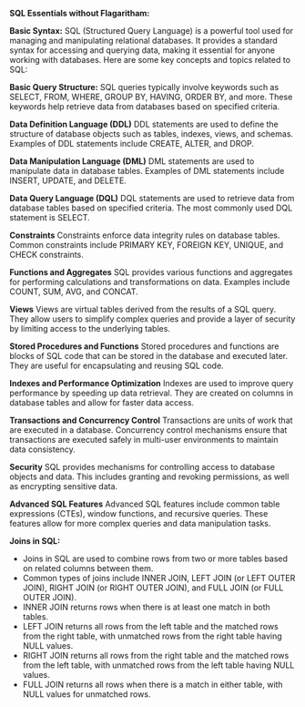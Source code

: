 **SQL Essentials without Flagaritham:**

**Basic Syntax:**
SQL (Structured Query Language) is a powerful tool used for managing and manipulating relational databases. It provides a standard syntax for accessing and querying data, making it essential for anyone working with databases. Here are some key concepts and topics related to SQL:

**Basic Query Structure:**
SQL queries typically involve keywords such as SELECT, FROM, WHERE, GROUP BY, HAVING, ORDER BY, and more. These keywords help retrieve data from databases based on specified criteria.

**Data Definition Language (DDL)**
DDL statements are used to define the structure of database objects such as tables, indexes, views, and schemas. Examples of DDL statements include CREATE, ALTER, and DROP.

**Data Manipulation Language (DML)**
DML statements are used to manipulate data in database tables. Examples of DML statements include INSERT, UPDATE, and DELETE.

**Data Query Language (DQL)**
DQL statements are used to retrieve data from database tables based on specified criteria. The most commonly used DQL statement is SELECT.

**Constraints**
Constraints enforce data integrity rules on database tables. Common constraints include PRIMARY KEY, FOREIGN KEY, UNIQUE, and CHECK constraints.

**Functions and Aggregates**
SQL provides various functions and aggregates for performing calculations and transformations on data. Examples include COUNT, SUM, AVG, and CONCAT.

**Views**
Views are virtual tables derived from the results of a SQL query. They allow users to simplify complex queries and provide a layer of security by limiting access to the underlying tables.

**Stored Procedures and Functions**
Stored procedures and functions are blocks of SQL code that can be stored in the database and executed later. They are useful for encapsulating and reusing SQL code.

**Indexes and Performance Optimization**
Indexes are used to improve query performance by speeding up data retrieval. They are created on columns in database tables and allow for faster data access.

**Transactions and Concurrency Control**
Transactions are units of work that are executed in a database. Concurrency control mechanisms ensure that transactions are executed safely in multi-user environments to maintain data consistency.

**Security**
SQL provides mechanisms for controlling access to database objects and data. This includes granting and revoking permissions, as well as encrypting sensitive data.

**Advanced SQL Features**
Advanced SQL features include common table expressions (CTEs), window functions, and recursive queries. These features allow for more complex queries and data manipulation tasks.

**Joins in SQL:**
- Joins in SQL are used to combine rows from two or more tables based on related columns between them.
- Common types of joins include INNER JOIN, LEFT JOIN (or LEFT OUTER JOIN), RIGHT JOIN (or RIGHT OUTER JOIN), and FULL JOIN (or FULL OUTER JOIN).
- INNER JOIN returns rows when there is at least one match in both tables.
- LEFT JOIN returns all rows from the left table and the matched rows from the right table, with unmatched rows from the right table having NULL values.
- RIGHT JOIN returns all rows from the right table and the matched rows from the left table, with unmatched rows from the left table having NULL values.
- FULL JOIN returns all rows when there is a match in either table, with NULL values for unmatched rows.
